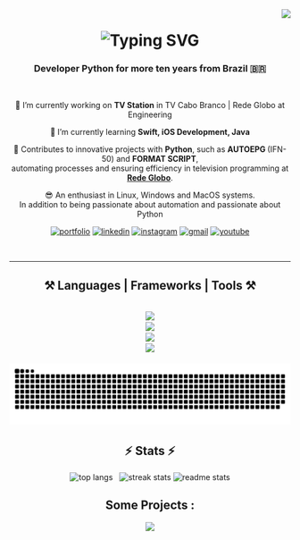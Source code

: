 <img align="right" src="https://visitor-badge.laobi.icu/badge?page_id=davidroberrt.visitor-badge" />

<h1 align="center">
<img src="http://readme-typing-svg.herokuapp.com?font=Righteous&weight=500&size=40&duration=3000&pause=1000&color=00FFAD&center=true&vCenter=true&random=false&width=800&height=90&lines=Hello+Developers+%E2%98%95%EF%B8%8F;and+Recruiters%E2%80%A6+%F0%9F%94%8E;I%E2%80%99m+DAVID+ROBERT!++%F0%9F%9A%80;I+have+you+are+looking+for!;Contact+me!+%F0%9F%93%B2+%F0%9F%91%87%F0%9F%8F%BB" alt="Typing SVG" />
</h1>

<h3 align="center">Developer Python for more ten years from Brazil 🇧🇷</h3>

<br/>

<div align="center">
 
 🔭 I’m currently working on **TV Station** in TV Cabo Branco | Rede Globo at Engineering
 
 🌱 I’m currently learning **Swift, iOS Development, Java**
<p>🔧 Contributes to innovative projects with <strong>Python</strong>, such as <strong> AUTOEPG </strong> (IFN-50) and <strong>FORMAT SCRIPT</strong>, <br> automating processes and ensuring efficiency in television programming at <a href="https://www.globo.com" class="link"><strong>Rede Globo</strong></a>.</p>

😎 An enthusiast in Linux, Windows and MacOS systems.<br>In addition to being passionate about automation and passionate about Python
<br/>

[![portfolio](https://img.shields.io/badge/my_portfolio-272727?style=for-the-badge&logo=ko-fi&logoColor=white)](https://github.com/davidroberrt/)
[![linkedin](https://img.shields.io/badge/linkedin-0A66C2?style=for-the-badge&logo=linkedin&logoColor=white)](https://www.linkedin.com/in/davidrobertt)
[![instagram](https://img.shields.io/badge/instagram-405DE6?style=for-the-badge&logo=instagram&logoColor=white)](https://instagram.com/davidroberrt)
[![gmail](https://img.shields.io/badge/gmail-red?style=for-the-badge&logo=gmail&logoColor=white)](mailto:davidrobert.info@gmail.com)
[![youtube](https://img.shields.io/badge/youtube-white?style=for-the-badge&logo=youtube&logoColor=red)](https://youtu.be/kePxRO98lEY)

<br>

 <hr/>
 
<h2 align="center">⚒️ Languages | Frameworks | Tools ⚒️</h2>
<br/>
<div align="center">
    <img src="https://skillicons.dev/icons?i=swift,apple,java,python,django,cpp,c,nodejs,ts,javascript,html,css,php,arduino,powershell" /><br>
    <img src="https://skillicons.dev/icons?i=github,git,gitlab,selenium,mysql,sqlite,firebase,figma,wordpress,bootstrap,autocad,qt,gtk,opencv" /><br>
    <img src="https://skillicons.dev/icons?i=docker,aws,gcp,windows,linux,arch,debian,ubuntu,mint,vercel,md" /><br>
    <img src="https://skillicons.dev/icons?i=vscode,atom,sublime,pycharm,eclipse,opencv,idea,phpstorm,visualstudio" />
</div>
<br/>
<picture>
  <source
    media="(prefers-color-scheme: dark)"
    srcset="https://raw.githubusercontent.com/davidroberrt/davidroberrt/manual-run-output/only-svg/github-contribution-grid-snake-dark.svg"
  />
  <source
    media="(prefers-color-scheme: light)"
    srcset="https://raw.githubusercontent.com/davidroberrt/davidroberrt/manual-run-output/only-svg/github-contribution-grid-snake-dark.svg"
  />
  <img
    alt="github contribution grid snake animation"
    src="https://raw.githubusercontent.com/davidroberrt/davidroberrt/manual-run-output/only-svg/github-contribution-grid-snake-dark.svg"
  />
</picture>
<h2 align="center">⚡ Stats ⚡</h2>
<div align=center>
    <img width=210 src="https://github-readme-stats.vercel.app/api/top-langs/?username=davidroberrt&hide_progress=true&border_radius=10&theme=dark" alt="top langs" />   
    <img width=250 src="https://github-readme-streak-stats-salesp07.vercel.app?user=Davidroberrt&theme=white&hide_border=false&border_radius=10&date_format=j%2Fn%5B%2FY%5D&fire=00FF40&ring=FFFFFF&currStreakNum=04EB93&sideNums=FFFFFF&currStreakLabel=00FF9D&background=181818&stroke=00FF9D&sideLabels=FFFFFF&dates=00EB33)](https://git.io/streak-stats" alt="streak stats"/>
    <img width=235 src="https://github-readme-stats.vercel.app/api?username=davidroberrt&count_private=true&show_icons=true&theme=dark&rank_icon=github&border_radius=10" alt="readme stats" />
 <h2 align="center">Some Projects :</h2>

</div>
<img width=500 src="https://github.com/davidroberrt/davidroberrt/assets/54132069/c2f49fb5-cbff-45c0-96be-b9a615d8d5a3"/>



